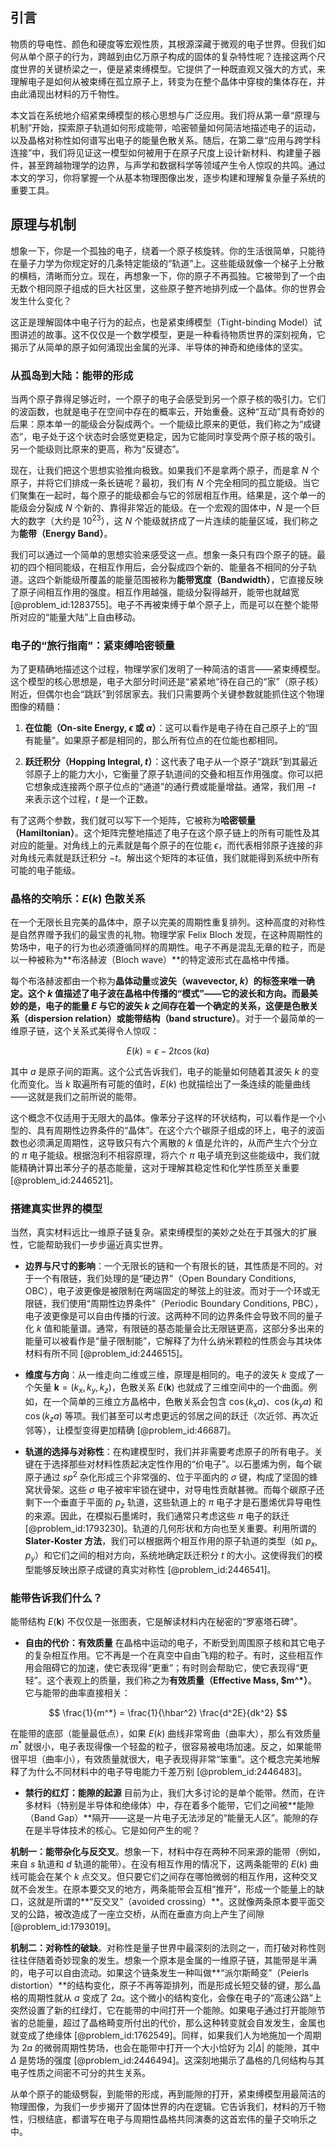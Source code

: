 ## 引言
物质的导电性、颜色和硬度等宏观性质，其根源深藏于微观的电子世界。但我们如何从单个原子的行为，跨越到由亿万原子构成的固体的复杂特性呢？连接这两个尺度世界的关键桥梁之一，便是紧束缚模型。它提供了一种既直观又强大的方式，来理解电子是如何从被束缚在孤立原子上，转变为在整个晶体中穿梭的集体存在，并由此涌现出材料的万千物性。

本文旨在系统地介绍紧束缚模型的核心思想与广泛应用。我们将从第一章“原理与机制”开始，探索原子轨道如何形成能带，哈密顿量如何简洁地描述电子的运动，以及晶格对称性如何谱写出电子的能量色散关系。随后，在第二章“应用与跨学科连接”中，我们将见证这一模型如何被用于在原子尺度上设计新材料、构建量子器件，甚至跨越物理学的边界，与声学和数据科学等领域产生令人惊叹的共鸣。通过本文的学习，你将掌握一个从基本物理图像出发，逐步构建和理解复杂量子系统的重要工具。

## 原理与机制

想象一下，你是一个孤独的电子，绕着一个原子核旋转。你的生活很简单，只能待在量子力学为你规定好的几条特定能级的“轨道”上。这些能级就像一个梯子上分散的横档，清晰而分立。现在，再想象一下，你的原子不再孤独。它被带到了一个由无数个相同原子组成的巨大社区里，这些原子整齐地排列成一个晶体。你的世界会发生什么变化？

这正是理解固体中电子行为的起点，也是紧束缚模型（Tight-binding Model）试图讲述的故事。这不仅仅是一个数学模型，更是一种看待物质世界的深刻视角，它揭示了从简单的原子如何涌现出金属的光泽、半导体的神奇和绝缘体的坚实。

### 从孤岛到大陆：能带的形成

当两个原子靠得足够近时，一个原子的电子会感受到另一个原子核的吸引力。它们的波函数，也就是电子在空间中存在的概率云，开始重叠。这种“互动”具有奇妙的后果：原本单一的能级会分裂成两个。一个能级比原来的更低，我们称之为“成键态”，电子处于这个状态时会感觉更稳定，因为它能同时享受两个原子核的吸引。另一个能级则比原来的更高，称为“反键态”。

现在，让我们把这个思想实验推向极致。如果我们不是拿两个原子，而是拿 $N$ 个原子，并将它们排成一条长链呢？最初，我们有 $N$ 个完全相同的孤立能级。当它们聚集在一起时，每个原子的能级都会与它的邻居相互作用。结果是，这个单一的能级会分裂成 $N$ 个新的、靠得非常近的能级。在一个宏观的固体中，$N$ 是一个巨大的数字（大约是 $10^{23}$），这 $N$ 个能级就挤成了一片连续的能量区域，我们称之为**能带（Energy Band）**。

我们可以通过一个简单的思想实验来感受这一点。想象一条只有四个原子的链。最初的四个相同能级，在相互作用后，会分裂成四个新的、能量各不相同的分子轨道。这四个新能级所覆盖的能量范围被称为**能带宽度（Bandwidth）**，它直接反映了原子间相互作用的强度。相互作用越强，能级分裂得越开，能带也就越宽 [@problem_id:1283755]。电子不再被束缚于单个原子上，而是可以在整个能带所对应的“能量大陆”上自由移动。

### 电子的“旅行指南”：紧束缚哈密顿量

为了更精确地描述这个过程，物理学家们发明了一种简洁的语言——紧束缚模型。这个模型的核心思想是，电子大部分时间还是“紧紧地”待在自己的“家”（原子核）附近，但偶尔也会“跳跃”到邻居家去。我们只需要两个关键参数就能抓住这个物理图像的精髓：

1.  **在位能（On-site Energy, $\epsilon$ 或 $\alpha$）**：这可以看作是电子待在自己原子上的“固有能量”。如果原子都是相同的，那么所有位点的在位能也都相同。

2.  **跃迁积分（Hopping Integral, $t$）**：这代表了电子从一个原子“跳跃”到其最近邻原子上的能力大小，它衡量了原子轨道间的交叠和相互作用强度。你可以把它想象成连接两个原子位点的“通道”的通行费或能量增益。通常，我们用 $-t$ 来表示这个过程，$t$ 是一个正数。

有了这两个参数，我们就可以写下一个矩阵，它被称为**哈密顿量（Hamiltonian）**。这个矩阵完整地描述了电子在这个原子链上的所有可能性及其对应的能量。对角线上的元素就是每个原子的在位能 $\epsilon$，而代表相邻原子连接的非对角线元素就是跃迁积分 $-t$。解出这个矩阵的本征值，我们就能得到系统中所有可能的电子能级。

### 晶格的交响乐：$E(k)$ 色散关系

在一个无限长且完美的晶体中，原子以完美的周期性重复排列。这种高度的对称性是自然界赠予我们的最宝贵的礼物。物理学家 Felix Bloch 发现，在这种周期性的势场中，电子的行为也必须遵循同样的周期性。电子不再是混乱无章的粒子，而是以一种被称为**布洛赫波（Bloch wave）**的特定波形式在晶格中传播。

每个布洛赫波都由一个称为**晶体动量**或**波矢（wavevector, $k$）**的标签来唯一确定。这个 $k$ 值描述了电子波在晶格中传播的“模式”——它的波长和方向。而最美妙的是，电子的能量 $E$ 与它的波矢 $k$ 之间存在着一个确定的关系，这便是**色散关系（dispersion relation）**或**能带结构（band structure）**。对于一个最简单的一维原子链，这个关系式美得令人惊叹：

$$
E(k) = \epsilon - 2t \cos(ka)
$$

其中 $a$ 是原子间的距离。这个公式告诉我们，电子的能量如何随着其波矢 $k$ 的变化而变化。当 $k$ 取遍所有可能的值时，$E(k)$ 也就描绘出了一条连续的能量曲线——这就是我们之前所说的能带。

这个概念不仅适用于无限大的晶体。像苯分子这样的环状结构，可以看作是一个小型的、具有周期性边界条件的“晶体”。在这个六个碳原子组成的环上，电子的波函数也必须满足周期性，这导致只有六个离散的 $k$ 值是允许的，从而产生六个分立的 $\pi$ 电子能级。根据泡利不相容原理，将六个 $\pi$ 电子填充到这些能级中，我们就能精确计算出苯分子的基态能量，这对于理解其稳定性和化学性质至关重要 [@problem_id:2446521]。

### 搭建真实世界的模型

当然，真实材料远比一维原子链复杂。紧束缚模型的美妙之处在于其强大的扩展性，它能帮助我们一步步逼近真实世界。

- **边界与尺寸的影响**：一个无限长的链和一个有限长的链，其性质是不同的。对于一个有限链，我们处理的是“硬边界”（Open Boundary Conditions, OBC），电子波更像是被限制在两端固定的琴弦上的驻波。而对于一个环或无限链，我们使用“周期性边界条件”（Periodic Boundary Conditions, PBC），电子波更像是可以自由传播的行波。这两种不同的边界条件会导致不同的量子化 $k$ 值和能量谱。通常，有限链的基态能量会比无限链更高，这部分多出来的能量可以被看作是“量子限制能”，它解释了为什么纳米颗粒的性质会与其块体材料有所不同 [@problem_id:2446515]。

- **维度与方向**：从一维走向二维或三维，原理是相同的。电子的波矢 $k$ 变成了一个矢量 $\mathbf{k} = (k_x, k_y, k_z)$，色散关系 $E(\mathbf{k})$ 也就成了三维空间中的一个曲面。例如，在一个简单的三维立方晶格中，色散关系会包含 $\cos(k_x a)$、$\cos(k_y a)$ 和 $\cos(k_z a)$ 等项。我们甚至可以考虑更远的邻居之间的跃迁（次近邻、再次近邻等），让模型变得更加精确 [@problem_id:46687]。

- **轨道的选择与对称性**：在构建模型时，我们并非需要考虑原子的所有电子。关键在于选择那些对材料性质起决定性作用的“价电子”。以石墨烯为例，每个碳原子通过 $sp^2$ 杂化形成三个非常强的、位于平面内的 $\sigma$ 键，构成了坚固的蜂窝状骨架。这些 $\sigma$ 电子被牢牢锁在键中，对导电性贡献甚微。而每个碳原子还剩下一个垂直于平面的 $p_z$ 轨道，这些轨道上的 $\pi$ 电子才是石墨烯优异导电性的来源。因此，在模拟石墨烯时，我们通常只考虑这些 $\pi$ 电子的跃迁 [@problem_id:1793230]。轨道的几何形状和方向也至关重要。利用所谓的 **Slater-Koster 方法**，我们可以根据两个相互作用的原子轨道的类型（如 $p_x, p_y$）和它们之间的相对方向，系统地确定跃迁积分 $t$ 的大小。这使得我们的模型能够反映出原子成键的真实对称性 [@problem_id:2446541]。

### 能带告诉我们什么？

能带结构 $E(\mathbf{k})$ 不仅仅是一张图表，它是解读材料内在秘密的“罗塞塔石碑”。

- **自由的代价：有效质量**
在晶格中运动的电子，不断受到周围原子核和其它电子的复杂相互作用。它不再是一个在真空中自由飞翔的粒子。有时，这些相互作用会阻碍它的加速，使它表现得“更重”；有时则会帮助它，使它表现得“更轻”。这个表观上的质量，我们称之为**有效质量（Effective Mass, $m^*）**。它与能带的曲率直接相关：

$$
\frac{1}{m^*} = \frac{1}{\hbar^2} \frac{d^2E}{dk^2}
$$

在能带的底部（能量最低点），如果 $E(k)$ 曲线非常弯曲（曲率大），那么有效质量 $m^*$ 就很小，电子表现得像一个轻盈的粒子，很容易被电场加速。反之，如果能带很平坦（曲率小），有效质量就很大，电子表现得非常“笨重”。这个概念完美地解释了为什么不同材料中的电子导电能力千差万别 [@problem_id:2446483]。

- **禁行的红灯：能隙的起源**
目前为止，我们大多讨论的是单个能带。然而，在许多材料（特别是半导体和绝缘体）中，存在着多个能带，它们之间被**能隙（Band Gap）**隔开——这是一片电子无法涉足的“能量无人区”。能隙的存在是半导体技术的核心。它是如何产生的呢？

**机制一：能带杂化与反交叉**。想象一下，材料中存在两种不同来源的能带（例如，来自 $s$ 轨道和 $d$ 轨道的能带）。在没有相互作用的情况下，这两条能带的 $E(k)$ 曲线可能会在某个 $k$ 点交叉。但只要它们之间存在哪怕微弱的相互作用，这种交叉就不会发生。在原本要交叉的地方，两条能带会互相“推开”，形成一个能量上的缺口，这就是所谓的**“反交叉”（avoided crossing）**。这就像两条原本要平面交叉的公路，被改造成了一座立交桥，从而在垂直方向上产生了间隙 [@problem_id:1793019]。

**机制二：对称性的破缺**。对称性是量子世界中最深刻的法则之一，而打破对称性则往往伴随着奇妙现象的发生。想象一个原本是金属的一维原子链，其能带是半满的，电子可以自由流动。如果这个链条发生一种叫做**“派尔斯畸变”（Peierls distortion）**的结构变化，原子不再等距排列，而是形成长短交替的键，那么晶格的周期性就从 $a$ 变成了 $2a$。这个微小的结构变化，会像在电子的“高速公路”上突然设置了新的红绿灯，它在能带的中间打开一个能隙。如果电子通过打开能隙节省的总能量，超过了晶格畸变所付出的代价，那么这种转变就会自发发生，金属也就变成了绝缘体 [@problem_id:1762549]。同样，如果我们人为地施加一个周期为 $2a$ 的微弱周期性势场，也会在能带中打开一个大小恰好为 $2|\Delta|$ 的能隙，其中 $\Delta$ 是势场的强度 [@problem_id:2446494]。这深刻地揭示了晶格的几何结构与其电子性质之间密不可分的共生关系。

从单个原子的能级劈裂，到能带的形成，再到能隙的打开，紧束缚模型用最简洁的物理图像，为我们一步步揭开了固体世界的内在逻辑。它告诉我们，材料的万千物性，归根结底，都谱写在电子与周期性晶格共同演奏的这首宏伟的量子交响乐之中。